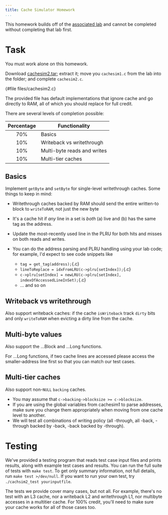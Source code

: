 ```yaml
---
title: Cache Simulator Homework
...
```


This homework builds off of the [associated lab](cachesim1.html) and cannot be completed without completing that lab first.

# Task

You must work alone on this homework.

Download [cachesim2.tar](files/cachesim2.tar);
extract it;
move you `cachesim1.c` from the lab into the folder;
and complete `cachesim2.c`.

{#file files/cachesim2.c}

The provided file has default implementations that ignore cache and go directly to RAM, all of which you should replace for full credit.

There are several levels of completion possible:

| Percentage | Functionality |
|:----------:|---------------|
| 70%        | Basics |
| 10%        | Writeback vs writethrough |
| 10%        | Multi-byte reads and writes |
| 10%        | Multi-tier caches |


## Basics

Implement `getByte` and `setByte` for single-level writethrough caches.
Some things to keep in mind:

- Writethrough caches backed by RAM should send the entire written-to block to `writeToRAM`, not just the new byte

- It's a cache hit if *any* line in a set is *both* (a) live and (b) has the same tag as the address.

- Update the most-recently used line in the PLRU for both hits and misses on both reads and writes.

- You can do the address parsing and PLRU handling using your lab code; for example, I'd expect to see code snippets like
    - `tag = get_tag(address);`{.c}
    - `lineToReplace = idxFromLRU(c->plru[setIndex]);`{.c}
    - `c->plru[setIndex] = newLRU(c->plru[setIndex], indexOfAccessedLineInSet);`{.c}
    - ... and so on

## Writeback vs writethrough

Also support writeback caches:
if the cache `isWriteback`
track `dirty` bits
and only `writeToRAM` when evicting a dirty line from the cache.

## Multi-byte values

Also support the …Block and …Long functions.

For …Long functions, if two cache lines are accessed
please access the smaller-address line first so that you can match our test cases.

## Multi-tier caches

Also support non-`NULL` `backing` caches.

- You may assume that `c->backing->blocksize >= c->blocksize`.
- If you are using the global variables from cachesim1 to parse addresses, make sure you change them appropriately when moving from one cache level to another.
- We will test all combinations of writing policy (all -through, all -back, -through backed by -back, -back backed by -through).


# Testing

We've provided a testing program that reads test case input files and prints results,
along with example test cases and results.
You can run the full suite of tests with `make test`.
To get only summary information, not full details, run `make test >/dev/null`.
If you want to run your own test, try `./cachsim2_test yourinputfile`.

The tests we provide cover many cases, but not all.
For example, there's no test with an L3 cache, nor a writeback L2 and writethrough L1, nor multibyte accesses in a multitier cache.
For 100% credit, you'll need to make sure your cache works for all of those cases too.
